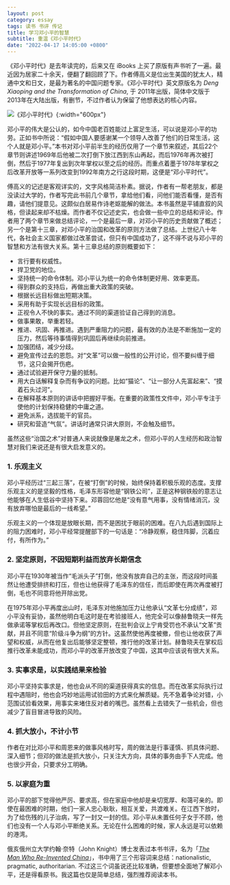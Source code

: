 ```yaml
---
layout: post
category: essay
tags: 读书 书评 传记
title: 学习邓小平的智慧
subtitle: 重温《邓小平时代》
date: "2022-04-17 14:05:00 +0800"
---
```


《邓小平时代》是去年读完的，后来又在 iBooks 上买了原版有声书听了一遍。最近因为居家二十余天，便翻了翻回顾了下。作者傅高义是位出生美国的犹太人，精通中文和日文，是最为著名的中国问题专家。《邓小平时代》英文原版名为 *Deng Xiaoping and the Transformation of China*, 于 2011年出版，简体中文版于2013年在大陆出版，有删节，不过作者认为保留了他想表达的核心内容。

![《邓小平时代》]({{site.images_baseurl}}/books/Dengxiaoping-and-the-Transformation-of-China-cn.jpeg?w=600){:width="600px"}

邓小平的伟大是公认的，如今中国老百姓能过上富足生活，可以说是邓小平的功劳。正如书中所说：“假如中国人要感谢某一个领导人改善了他们的日常生活，这个人就是邓小平。”本书对邓小平前半生的经历仅用了一个章节来叙述，其后22个章节则讲述1969年后他被二次打倒下放江西到东山再起，而后1976年再次被打倒，然后于1977年复出到次年掌权以至之后的经历。而重点着墨于1978年掌权之后改革开放等一系列改变到1992年南方之行这段时期，这便是“邓小平时代”。

傅高义的记述是客观详实的，文字风格简洁朴素。据说，作者有一帮老朋友，都是没读过大学的，作者写完此书前几个章节，拿给他们看，问他们能否看懂，是否有趣，请他们提意见。这颇似白居易作诗老妪能解的做法。本书虽然是平铺直叙的风格，但读起来却不枯燥。而作者不仅记述史实，也会做一些中立的总结和评论。作者用了两个章节来做总结评论，一个是最后一章，对邓小平的历史贡献做了概述；另一个是第十三章，对邓小平的治国和改革的原则方法做了总结。上世纪八十年代，各社会主义国家都做过改革尝试，但只有中国成功了，这不得不说与邓小平的智慧和方法有很大关系。第十三章总结的原则概要如下：

- 言行要有权威性。
- 捍卫党的地位。
- 坚持统一的命令体制。邓小平认为统一的命令体制更好用、效率更高。
- 得到群众的支持后，再做出重大政策的突破。
- 根据长远目标做出短期决策。
- 采用有助于实现长远目标的政策。
- 正视令人不快的事实。通过不同的渠道验证自己得到的消息。
- 做事果敢，举重若轻。
- 推进、巩固、再推进。遇到严重阻力的问题，最有效的办法是不断施加一定的压力，然后等待事情得到巩固后再继续向前推进。
- 加强团结，减少分歧。
- 避免宣传过去的恩怨。对“文革”可以做一般性的公开讨论，但不要纠缠于细节，这只会揭开伤疤。
- 通过试验避开保守力量的抵制。
- 用大白话解释复杂而有争议的问题。比如“猫论”、“让一部分人先富起来”、“摸着石头过河”。
- 在解释基本原则的讲话中把握好平衡。在重要的政策性文件中，邓小平专注于使他的计划保持稳健的中庸之道。
- 避免派系，选拔能干的官员。
- 研究和营造“气氛”。讲话时通常只讲大原则，不会触及细节。

虽然这些“治国之术”对普通人来说就像是屠龙之术，但邓小平的人生经历和政治智慧对我们来说还是有很大启发意义的。

### 1. 乐观主义

邓小平经历过“三起三落”，在被“打倒”的时候，始终保持着积极乐观的态度。支撑乐观主义的是坚毅的性格，毛泽东形容他是“钢铁公司”，正是这种钢铁般的意志让他能够在人生低谷中坚持下来。邓蓉回忆他是“没有意气用事，没有情绪消沉，没有放弃哪怕是最后的一线希望。”

乐观主义的一个体现是放眼长期，而不是困扰于眼前的困难。在八九后遇到国际上的阻力困难时，邓小平经常提醒部下的一句话是：“冷静观察，稳住阵脚，沉着应付，有所作为。”

### 2. 坚定原则，不因短期利益而放弃长期信念

邓小平在1930年被当作“毛派头子”打倒，他没有放弃自己的主张，而这段时间虽然让他遭受排挤和打压，但也让他获得了毛泽东的信任，而后即使在两次再度被打倒，毛也不同意将他开除出党。

在1975年邓小平再度出山时，毛泽东对他施加压力让他承认“文革七分成绩”，邓小平没有妥协，虽然他明白毛这时是在考验接班人，他完全可以像赫鲁晓夫一样先做承诺等掌权后再改口。但他坚定原则，在批判会议上宁肯受罚也不承认“文革”贡献，并且不同意“阶级斗争为纲”的方针。这虽然使他再度被撤，但也让他收获了声望和权威，从而在他复出后能够坚定整顿，推行他的改革计划。赫鲁晓夫在掌权后推行改革未能成功，而邓小平的改革开放改变了中国，这其中应该说有很大关系。

### 3. 实事求是，以实践结果来检验

邓小平坚持实事求是，他也会从不同的渠道获得真实的信息。而在改革实际执行过程中遇阻时，他也会巧妙地运用试验田的方式来化解质疑。先不急着争论对错，小范围试验看效果，用事实来堵住反对者的嘴巴。虽然看上去错失了一些机会，但也减少了盲目冒进导致的风险。

### 4. 抓大放小，不计小节

作者在对比邓小平和周恩来的做事风格时写，周的做法是行事谨慎、抓具体问题、深入细节；但邓的做法是抓大放小，只关注大方向，具体的事务由手下人完成。他也很少开会，只要求分工明确。

### 5. 以家庭为重

邓小平的部下觉得他严厉、要求高，但在家庭中他却是亲切宽厚、和蔼可亲的。即使在最困难的时期，他们一家人忠心耿耿，相互关爱，共渡难关。在江西下放时，为了给伤残的儿子治病，写了一封又一封的信。邓小平从未置任何子女于不顾，他们也没有一个人与邓小平断绝关系。无论在什么困难的时候，家人永远是可以依赖的港湾。

俄亥俄州立大学约翰·奈特（John Knight）博士发表过本书书评，名为「[*The Man Who Re-Invented China*](https://origins.osu.edu/review/man-who-re-invented-china)」，书中用了三个形容词来总结：nationalistic, pragmatic, authoritarian. 不过这三个词虽说还比较准确，但要想全面地了解邓小平，还是得看原书。我这篇也仅是简单总结，强烈推荐阅读本书。
